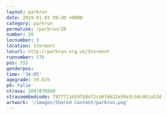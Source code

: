 ```yaml
---
layout: parkrun
date: 2019-01-01 09:30 +0000
category: parkrun
permalink: /parkrun/20
number: 20
locnumber: 3
location: Stormont
locurl: http://parkrun.org.uk/Stormont
runnumber: 176
pos: 555
genderpos: 
time: '34:05'
agegrade: 39.61%
pb: False
strava: 2047876568
stravaembedcode: 7977711659fb84f2cb6f6b22e50e3c94c461a53d
artwork: '/images/Shared Content/parkrun.png'
---
```

